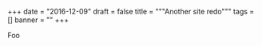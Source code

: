+++
date = "2016-12-09"
draft = false
title = """Another site redo"""
tags = []
banner = ""
+++

Foo